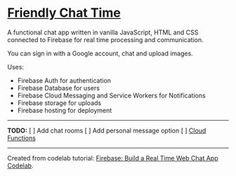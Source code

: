 # [Friendly Chat Time](friendlychattime.firebaseapp.com)

A functional chat app written in vanilla JavaScript, HTML and CSS connected to Firebase for real time processing and communication.

You can sign in with a Google account, chat and upload images. 

Uses: 
- Firebase Auth for authentication 
- Firebase Database for users 
- Firebase Cloud Messaging and Service Workers for Notifications 
- Firebase storage for uploads
- Firebase hosting for deployment

---
**TODO:**
[ ] Add chat rooms 
[ ] Add personal message option 
[ ] [Cloud Functions](https://codelabs.developers.google.com/codelabs/firebase-cloud-functions)

---
Created from codelab tutorial: [Firebase: Build a Real Time Web Chat App Codelab](https://codelabs.developers.google.com/codelabs/firebase-web/).

